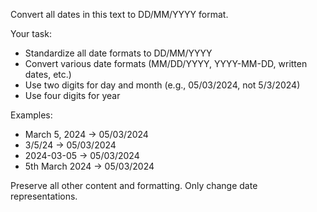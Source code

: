 Convert all dates in this text to DD/MM/YYYY format.

Your task:
- Standardize all date formats to DD/MM/YYYY
- Convert various date formats (MM/DD/YYYY, YYYY-MM-DD, written dates, etc.)
- Use two digits for day and month (e.g., 05/03/2024, not 5/3/2024)
- Use four digits for year

Examples:
- March 5, 2024 → 05/03/2024
- 3/5/24 → 05/03/2024
- 2024-03-05 → 05/03/2024
- 5th March 2024 → 05/03/2024

Preserve all other content and formatting. Only change date representations.
